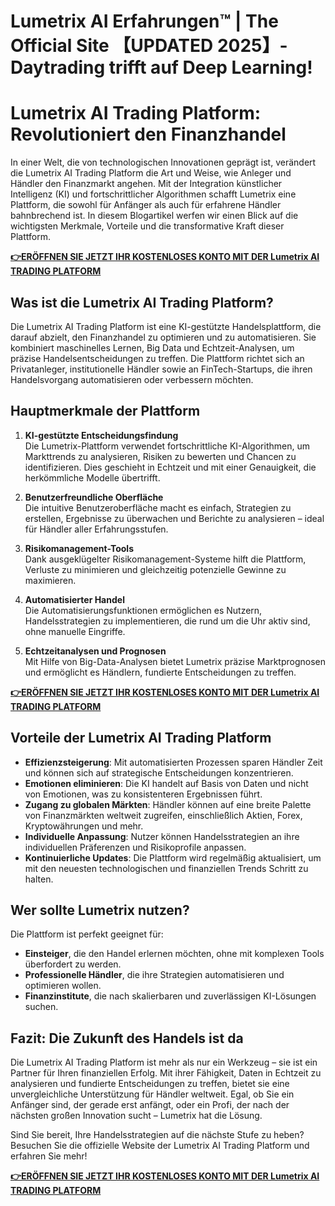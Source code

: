 # Lumetrix AI Erfahrungen™ | The Official Site 【UPDATED 2025】-Daytrading trifft auf Deep Learning!

# Lumetrix AI Trading Platform: Revolutioniert den Finanzhandel

In einer Welt, die von technologischen Innovationen geprägt ist, verändert die Lumetrix AI Trading Platform die Art und Weise, wie Anleger und Händler den Finanzmarkt angehen. Mit der Integration künstlicher Intelligenz (KI) und fortschrittlicher Algorithmen schafft Lumetrix eine Plattform, die sowohl für Anfänger als auch für erfahrene Händler bahnbrechend ist. In diesem Blogartikel werfen wir einen Blick auf die wichtigsten Merkmale, Vorteile und die transformative Kraft dieser Plattform.

**[👉ERÖFFNEN SIE JETZT IHR KOSTENLOSES KONTO MIT DER Lumetrix AI TRADING PLATFORM](https://www.cryptoalertscam.com/lumetrix-ai-review/)**

## Was ist die Lumetrix AI Trading Platform?

Die Lumetrix AI Trading Platform ist eine KI-gestützte Handelsplattform, die darauf abzielt, den Finanzhandel zu optimieren und zu automatisieren. Sie kombiniert maschinelles Lernen, Big Data und Echtzeit-Analysen, um präzise Handelsentscheidungen zu treffen. Die Plattform richtet sich an Privatanleger, institutionelle Händler sowie an FinTech-Startups, die ihren Handelsvorgang automatisieren oder verbessern möchten.

## Hauptmerkmale der Plattform

1. **KI-gestützte Entscheidungsfindung**  
   Die Lumetrix-Plattform verwendet fortschrittliche KI-Algorithmen, um Markttrends zu analysieren, Risiken zu bewerten und Chancen zu identifizieren. Dies geschieht in Echtzeit und mit einer Genauigkeit, die herkömmliche Modelle übertrifft.

2. **Benutzerfreundliche Oberfläche**  
   Die intuitive Benutzeroberfläche macht es einfach, Strategien zu erstellen, Ergebnisse zu überwachen und Berichte zu analysieren – ideal für Händler aller Erfahrungsstufen.

3. **Risikomanagement-Tools**  
   Dank ausgeklügelter Risikomanagement-Systeme hilft die Plattform, Verluste zu minimieren und gleichzeitig potenzielle Gewinne zu maximieren.

4. **Automatisierter Handel**  
   Die Automatisierungsfunktionen ermöglichen es Nutzern, Handelsstrategien zu implementieren, die rund um die Uhr aktiv sind, ohne manuelle Eingriffe.

5. **Echtzeitanalysen und Prognosen**  
   Mit Hilfe von Big-Data-Analysen bietet Lumetrix präzise Marktprognosen und ermöglicht es Händlern, fundierte Entscheidungen zu treffen.

  **[ 👉ERÖFFNEN SIE JETZT IHR KOSTENLOSES KONTO MIT DER Lumetrix AI TRADING PLATFORM](https://www.cryptoalertscam.com/lumetrix-ai-review/)**

## Vorteile der Lumetrix AI Trading Platform

- **Effizienzsteigerung**: Mit automatisierten Prozessen sparen Händler Zeit und können sich auf strategische Entscheidungen konzentrieren.  
- **Emotionen eliminieren**: Die KI handelt auf Basis von Daten und nicht von Emotionen, was zu konsistenteren Ergebnissen führt.  
- **Zugang zu globalen Märkten**: Händler können auf eine breite Palette von Finanzmärkten weltweit zugreifen, einschließlich Aktien, Forex, Kryptowährungen und mehr.  
- **Individuelle Anpassung**: Nutzer können Handelsstrategien an ihre individuellen Präferenzen und Risikoprofile anpassen.  
- **Kontinuierliche Updates**: Die Plattform wird regelmäßig aktualisiert, um mit den neuesten technologischen und finanziellen Trends Schritt zu halten.

## Wer sollte Lumetrix nutzen?

Die Plattform ist perfekt geeignet für:
- **Einsteiger**, die den Handel erlernen möchten, ohne mit komplexen Tools überfordert zu werden.  
- **Professionelle Händler**, die ihre Strategien automatisieren und optimieren wollen.  
- **Finanzinstitute**, die nach skalierbaren und zuverlässigen KI-Lösungen suchen.  

## Fazit: Die Zukunft des Handels ist da

Die Lumetrix AI Trading Platform ist mehr als nur ein Werkzeug – sie ist ein Partner für Ihren finanziellen Erfolg. Mit ihrer Fähigkeit, Daten in Echtzeit zu analysieren und fundierte Entscheidungen zu treffen, bietet sie eine unvergleichliche Unterstützung für Händler weltweit. Egal, ob Sie ein Anfänger sind, der gerade erst anfängt, oder ein Profi, der nach der nächsten großen Innovation sucht – Lumetrix hat die Lösung.

Sind Sie bereit, Ihre Handelsstrategien auf die nächste Stufe zu heben? Besuchen Sie die offizielle Website der Lumetrix AI Trading Platform und erfahren Sie mehr!

**[👉ERÖFFNEN SIE JETZT IHR KOSTENLOSES KONTO MIT DER Lumetrix AI TRADING PLATFORM](https://www.cryptoalertscam.com/lumetrix-ai-review/)**
